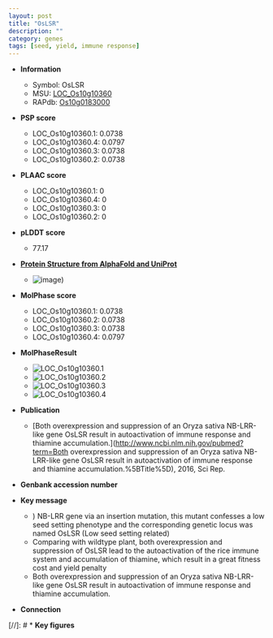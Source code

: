 ```yaml
---
layout: post
title: "OsLSR"
description: ""
category: genes
tags: [seed, yield, immune response]
---
```


* **Information**  
    + Symbol: OsLSR  
    + MSU: [LOC_Os10g10360](http://rice.plantbiology.msu.edu/cgi-bin/ORF_infopage.cgi?orf=LOC_Os10g10360)  
    + RAPdb: [Os10g0183000](http://rapdb.dna.affrc.go.jp/viewer/gbrowse_details/irgsp1?name=Os10g0183000)  

* **PSP score**  
    + LOC_Os10g10360.1: 0.0738 
    + LOC_Os10g10360.4: 0.0797 
    + LOC_Os10g10360.3: 0.0738 
    + LOC_Os10g10360.2: 0.0738 

* **PLAAC score**  
    + LOC_Os10g10360.1: 0 
    + LOC_Os10g10360.4: 0 
    + LOC_Os10g10360.3: 0 
    + LOC_Os10g10360.2: 0 

* **pLDDT score**
    + 77.17

* **[Protein Structure from AlphaFold and UniProt](https://www.uniprot.org/uniprotkb/Q7G6C5/entry#structure)**
    + ![image](https://ricepsp.github.io/images/Q7/AF-Q7G6C5-F1.png))

* **MolPhase score**
    + LOC_Os10g10360.1: 0.0738
    + LOC_Os10g10360.2: 0.0738
    + LOC_Os10g10360.3: 0.0738
    + LOC_Os10g10360.4: 0.0797

* **MolPhaseResult**
    + ![LOC_Os10g10360.1](https://ricepsp.github.io/pictures/LOC_Os10g/LOC_Os10g10360.1.png)
    + ![LOC_Os10g10360.2](https://ricepsp.github.io/pictures/LOC_Os10g/LOC_Os10g10360.2.png)
    + ![LOC_Os10g10360.3](https://ricepsp.github.io/pictures/LOC_Os10g/LOC_Os10g10360.3.png)
    + ![LOC_Os10g10360.4](https://ricepsp.github.io/pictures/LOC_Os10g/LOC_Os10g10360.4.png)

* **Publication**  
    + [Both overexpression and suppression of an Oryza sativa NB-LRR-like gene OsLSR result in autoactivation of immune response and thiamine accumulation.](http://www.ncbi.nlm.nih.gov/pubmed?term=Both overexpression and suppression of an Oryza sativa NB-LRR-like gene OsLSR result in autoactivation of immune response and thiamine accumulation.%5BTitle%5D), 2016, Sci Rep.

* **Genbank accession number**  

* **Key message**  
    + ) NB-LRR gene via an insertion mutation, this mutant confesses a low seed setting phenotype and the corresponding genetic locus was named OsLSR (Low seed setting related)
    + Comparing with wildtype plant, both overexpression and suppression of OsLSR lead to the autoactivation of the rice immune system and accumulation of thiamine, which result in a great fitness cost and yield penalty
    + Both overexpression and suppression of an Oryza sativa NB-LRR-like gene OsLSR result in autoactivation of immune response and thiamine accumulation.

* **Connection**  

[//]: # * **Key figures**  


